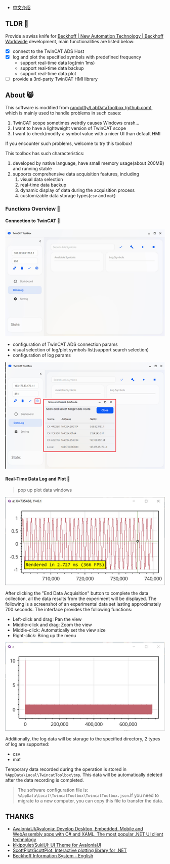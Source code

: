 - [中文介绍](doc/README_zh.md)
## TLDR 🌊

Provide a swiss knife for [Beckhoff | New Automation Technology | Beckhoff Worldwide](https://www.beckhoff.com/en-en/) development, main functionalities are listed below:

- [x] connect to the TwinCAT ADS Host
- [x] log and plot the specified symbols with predefined frequency
	- support real-time data log(min 1ms)
	- support real-time data backup
	- support real-time data plot
- [ ] provide a 3rd-party TwinCAT HMI library

## About 😸

This software is modified from [randolfly/LabDataToolbox (github.com)](https://github.com/randolfly/LabDataToolbox), which is mainly used to handle problems in such cases:

1. TwinCAT scope sometimes weirdly causes Windows crash...
2. I want to have a lightweight version of TwinCAT scope 
3. I want to check/modify a symbol value with a nicer UI than default HMI

If you encounter such problems, welcome to try this toolbox!

This toolbox has such characteristics:

1. developed by native language, have small memory usage(about 200MB) and running stable
2. supports comprehensive data acquisition features, including 
	1. visual data selection
	2. real-time data backup
	3. dynamic display of data during the acquisition process
	4. customizable data storage types(`csv` and `mat`)

### Functions Overview 🐶

#### Connection to TwinCAT 🍔

![basic ui](./doc/assets/example-00.jpg)

- configuration of TwinCAT ADS connection params
- visual selection of log/plot symbols list(support search selection)
- configuration of log params

![](./doc/assets/Pasted%20image%2020241019205935.png)
#### Real-Time Data Log and Plot 🍟 

> pop up plot data windows

![](./doc/assets/example-02.jpg)

After clicking the "End Data Acquisition" button to complete the data collection, all the data results from the experiment will be displayed. The following is a screenshot of an experimental data set lasting approximately 700 seconds. The interface provides the following functions:
- Left-click and drag: Pan the view
- Middle-click and drag: Zoom the view
- Middle-click: Automatically set the view size
- Right-click: Bring up the menu


![](./doc/assets/example-01.jpg)

Additionally, the log data will be storage to the specified directory, 2 types of log are supported:
- csv
- mat

Temporary data recorded during the operation is stored in `%AppData\Local\TwincatToolbox\tmp`. This data will be automatically deleted after the data recording is completed.

> The software configuration file is: `%AppData\Local\TwincatToolbox\TwincatToolbox.json`.If you need to migrate to a new computer, you can copy this file to transfer the data.

## THANKS

- [AvaloniaUI/Avalonia: Develop Desktop, Embedded, Mobile and WebAssembly apps with C# and XAML. The most popular .NET UI client technology](https://github.com/AvaloniaUI/Avalonia)
- [kikipoulet/SukiUI: UI Theme for AvaloniaUI](https://github.com/kikipoulet/SukiUI)
- [ScottPlot/ScottPlot: Interactive plotting library for .NET](https://github.com/scottplot/scottplot/)
- [Beckhoff Information System - English](https://infosys.beckhoff.com/english.php?content=../content/1033/tc3_adsnetref/7312567947.html&id=)